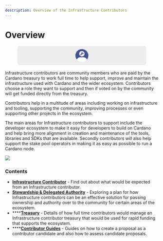 ```yaml
---
description: Overview of the Infrastructure Contributors
---
```


# Overview

<figure><img src=".gitbook/assets/infrastructure-contributors-banner.png" alt=""><figcaption></figcaption></figure>

Infrastructure contributors are community members who are paid by the Cardano treasury to work full time to help support, improve and maintain the infrastructure used with Cardano and the wider ecosystem. Contributors choose a role they want to support and then if voted on by the community will get funded directly from the treasury.&#x20;

Contributors help in a multitude of areas including working on infrastructure and tooling, supporting the community, improving processes or even supporting other projects in the ecosystem.&#x20;

The main areas for Infrastructure contributors to support include the developer ecosystem to make it easy for developers to build on Cardano and help bring more alignment in creation and maintenance of the tools, libraries and SDKs that are available. Secondly contributors will also help support the stake pool operators in making it as easy as possible to run a Cardano node.



![](.gitbook/assets/contributors-league-small.png)

### Contents

* [**Infrastructure Contributor**](broken-reference) - Find out about what would be expected from an Infrastructure contributor.
* [**Stewardship & Delegated Authority**](broken-reference) - Exploring a plan for how Infrastructure contributors can be an effective solution for passing ownership and authority over to the community for certain areas of the ecosystem.
* ****[**Treasury**](broken-reference) - Details of how full time contributors would manage an Infrastructure contributor treasury that would be used for rapid funding that supports the ecosystem.
* ****[**Contributor Guides**](broken-reference) - Guides on how to create a proposal as a contributor candidate and also how to assess candidate proposals.
